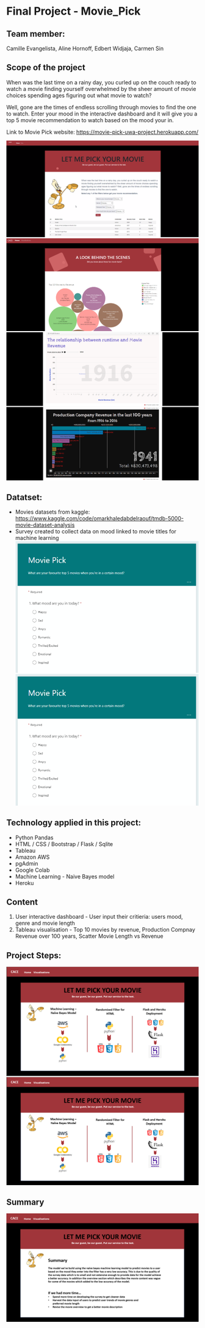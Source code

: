 # Final Project - Movie_Pick

## Team member: 
Camille Evangelista, Aline Hornoff, Edbert Widjaja, Carmen Sin

## Scope of the project
When was the last time on a rainy day, you curled up on the couch ready to watch a movie finding yourself overwhelmed by the sheer amount of movie choices spending ages figuring out what movie to watch? 

Well, gone are the times of endless scrolling through movies to find the one to watch. 
Enter your mood in the interactive dashboard and it will give you a top 5 movie recommendation to watch based on the mood your in.

Link to Movie Pick website: https://movie-pick-uwa-project.herokuapp.com/

![Website home page](Images/index.png)
![Website visualisation page part 1](Images/vis1.png)
![Website visualisation page part 2](Images/visualisation2.png)
![Website visualisation page part 3](Images/visualisation3.png)

## Datatset: 
* Movies datasets from kaggle: https://www.kaggle.com/code/omarkhaledabdelraouf/tmdb-5000-movie-dataset-analysis
* Survey created to collect data on mood linked to movie titles for machine learning
![Survey Form](Images/survey.png)
![Survey Form](Images/survey.png)
  
## Technology applied in this project: 
* Python Pandas
* HTML / CSS / Bootstrap / Flask / Sqlite
* Tableau
* Amazon AWS
* pgAdmin
* Google Colab
* Machine Learning - Naive Bayes model
* Heroku

## Content
1. User interactive dashboard - User input their critieria: users mood, genre and movie length
2. Tableau visualisation - Top 10 movies by revenue, Production Compnay Revenue over 100 years, Scatter Movie Length vs Revenue

## Project Steps:
![Steps one and two](Images/step1.png)
![Steps three to five ](Images/step2.png)

## Summary
![Summary](Images/summary.png)



